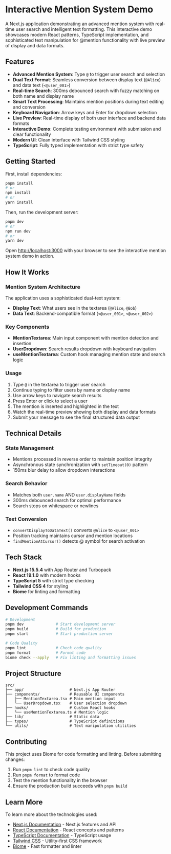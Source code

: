 # Interactive Mention System Demo

A Next.js application demonstrating an advanced mention system with real-time user search and intelligent text formatting. This interactive demo showcases modern React patterns, TypeScript implementation, and sophisticated text manipulation for @mention functionality with live preview of display and data formats.

## Features

- **Advanced Mention System**: Type `@` to trigger user search and selection
- **Dual Text Format**: Seamless conversion between display text (`@Alice`) and data text (`<@user_001>`)
- **Real-time Search**: 300ms debounced search with fuzzy matching on both name and display name
- **Smart Text Processing**: Maintains mention positions during text editing and conversion
- **Keyboard Navigation**: Arrow keys and Enter for dropdown selection
- **Live Preview**: Real-time display of both user interface and backend data formats
- **Interactive Demo**: Complete testing environment with submission and clear functionality
- **Modern UI**: Clean interface with Tailwind CSS styling
- **TypeScript**: Fully typed implementation with strict type safety

## Getting Started

First, install dependencies:

```bash
pnpm install
# or
npm install
# or
yarn install
```

Then, run the development server:

```bash
pnpm dev
# or
npm run dev
# or
yarn dev
```

Open [http://localhost:3000](http://localhost:3000) with your browser to see the interactive mention system demo in action.

## How It Works

### Mention System Architecture

The application uses a sophisticated dual-text system:

- **Display Text**: What users see in the textarea (`@Alice`, `@Bob`)
- **Data Text**: Backend-compatible format (`<@user_001>`, `<@user_002>`)

### Key Components

- **MentionTextarea**: Main input component with mention detection and insertion
- **UserDropdown**: Search results dropdown with keyboard navigation
- **useMentionTextarea**: Custom hook managing mention state and search logic

### Usage

1. Type `@` in the textarea to trigger user search
2. Continue typing to filter users by name or display name
3. Use arrow keys to navigate search results
4. Press Enter or click to select a user
5. The mention is inserted and highlighted in the text
6. Watch the real-time preview showing both display and data formats
7. Submit your message to see the final structured data output

## Technical Details

### State Management
- Mentions processed in reverse order to maintain position integrity
- Asynchronous state synchronization with `setTimeout(0)` pattern
- 150ms blur delay to allow dropdown interactions

### Search Behavior
- Matches both `user.name` AND `user.displayName` fields
- 300ms debounced search for optimal performance
- Search stops on whitespace or newlines

### Text Conversion
- `convertDisplayToDataText()` converts `@Alice` to `<@user_001>`
- Position tracking maintains cursor and mention locations
- `findMentionAtCursor()` detects @ symbol for search activation

## Tech Stack

- **Next.js 15.5.4** with App Router and Turbopack
- **React 19.1.0** with modern hooks
- **TypeScript 5** with strict type checking
- **Tailwind CSS 4** for styling
- **Biome** for linting and formatting

## Development Commands

```bash
# Development
pnpm dev              # Start development server
pnpm build            # Build for production
pnpm start            # Start production server

# Code Quality
pnpm lint             # Check code quality
pnpm format           # Format code
biome check --apply   # Fix linting and formatting issues
```

## Project Structure

```
src/
├── app/                    # Next.js App Router
├── components/             # Reusable UI components
│   ├── MentionTextarea.tsx # Main mention input
│   └── UserDropdown.tsx    # User selection dropdown
├── hooks/                  # Custom React hooks
│   └── useMentionTextarea.ts # Mention logic
├── lib/                    # Static data
├── types/                  # TypeScript definitions
└── utils/                  # Text manipulation utilities
```

## Contributing

This project uses Biome for code formatting and linting. Before submitting changes:

1. Run `pnpm lint` to check code quality
2. Run `pnpm format` to format code
3. Test the mention functionality in the browser
4. Ensure the production build succeeds with `pnpm build`

## Learn More

To learn more about the technologies used:

- [Next.js Documentation](https://nextjs.org/docs) - Next.js features and API
- [React Documentation](https://react.dev) - React concepts and patterns
- [TypeScript Documentation](https://www.typescriptlang.org/docs) - TypeScript usage
- [Tailwind CSS](https://tailwindcss.com/docs) - Utility-first CSS framework
- [Biome](https://biomejs.dev) - Fast formatter and linter

